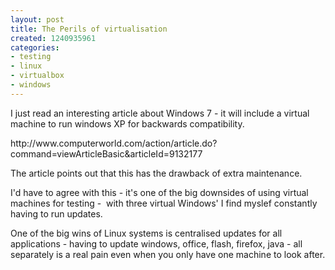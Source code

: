```yaml
---
layout: post
title: The Perils of virtualisation
created: 1240935961
categories:
- testing
- linux
- virtualbox
- windows
---
```

<p>
I just read an interesting article about Windows 7 - it will include a virtual machine to run windows XP for backwards compatibility. 
</p>
<p>
http://www.computerworld.com/action/article.do?command=viewArticleBasic&amp;articleId=9132177
</p>
<p>
The article points out that this has the drawback of extra maintenance.
</p>
<p>
I'd have to agree with this - it's one of the big downsides of using virtual machines for testing -  with three virtual Windows' I find myslef constantly having to run updates.
</p>
<p>
One of the big wins of Linux systems is centralised updates for all applications - having to update windows, office, flash, firefox, java - all separately is a real pain even when you only have one machine to look after. 
</p>
<p>
&nbsp;
</p>
